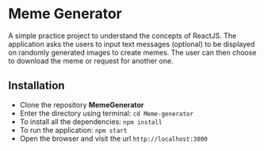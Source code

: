# Meme Generator

A simple practice project to understand the concepts of ReactJS.
The application asks the users to input text messages (optional) to be displayed on randomly generated images to create memes. The user can then choose to download the meme or request for another one.

## Installation

- Clone the repository **MemeGenerator**
- Enter the directory using terminal: `cd Meme-generator`
- To install all the dependencies: `npm install`
- To run the application: `npm start`
- Open the browser and visit the url `http://localhost:3000`
